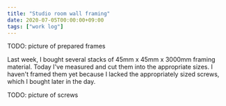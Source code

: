 ```yaml
---
title: "Studio room wall framing"
date: 2020-07-05T00:00:00+09:00
tags: ["work log"]
---
```


TODO: picture of prepared frames

Last week, I bought several stacks of 45mm x 45mm x 3000mm framing material. Today I've measured and cut them into the appropriate sizes. I haven't framed them yet because I lacked the appropriately sized screws, which I bought later in the day.

TODO: picture of screws
